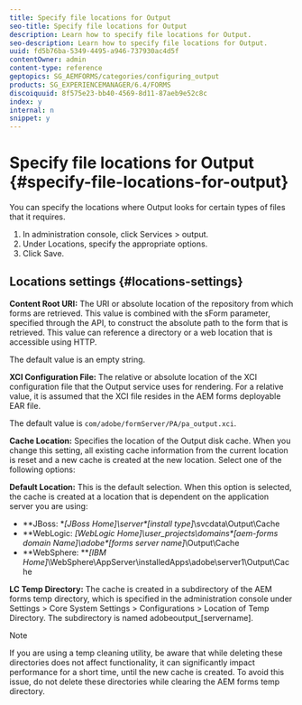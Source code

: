 ```yaml
---
title: Specify file locations for Output 
seo-title: Specify file locations for Output 
description: Learn how to specify file locations for Output.
seo-description: Learn how to specify file locations for Output.
uuid: fd5b76ba-5349-4495-a946-737930ac4d5f
contentOwner: admin
content-type: reference
geptopics: SG_AEMFORMS/categories/configuring_output
products: SG_EXPERIENCEMANAGER/6.4/FORMS
discoiquuid: 8f575e23-bb40-4569-8d11-87aeb9e52c8c
index: y
internal: n
snippet: y
---
```


# Specify file locations for Output {#specify-file-locations-for-output}

You can specify the locations where Output looks for certain types of files that it requires.

1. In administration console, click Services &gt; output.
1. Under Locations, specify the appropriate options. 
1. Click Save.

## Locations settings {#locations-settings}

**Content Root URI:** The URI or absolute location of the repository from which forms are retrieved. This value is combined with the sForm parameter, specified through the API, to construct the absolute path to the form that is retrieved. This value can reference a directory or a web location that is accessible using HTTP.

The default value is an empty string.

**XCI Configuration File:** The relative or absolute location of the XCI configuration file that the Output service uses for rendering. For a relative value, it is assumed that the XCI file resides in the AEM forms deployable EAR file.

The default value is `com/adobe/formServer/PA/pa_output.xci`.

**Cache Location:** Specifies the location of the Output disk cache. When you change this setting, all existing cache information from the current location is reset and a new cache is created at the new location. Select one of the following options:

**Default Location:** This is the default selection. When this option is selected, the cache is created at a location that is dependent on the application server you are using:

* **JBoss: ***[JBoss Home]*\server\*[install type]*\svcdata\Output\Cache
* **WebLogic: ***[WebLogic Home]*\user_projects\domains\*[aem-forms domain Name]*\adobe\*[forms server name]*\Output\Cache
* **WebSphere: ***[IBM Home]*\WebSphere\AppServer\installedApps\adobe\server1\Output\Cache

**LC Temp Directory:** The cache is created in a subdirectory of the AEM forms temp directory, which is specified in the administration console under Settings > Core System Settings > Configurations > Location of Temp Directory. The subdirectory is named adobeoutput_[servername].

>[!NOTE]
>
>If you are using a temp cleaning utility, be aware that while deleting these directories does not affect functionality, it can significantly impact performance for a short time, until the new cache is created. To avoid this issue, do not delete these directories while clearing the AEM forms temp directory.

